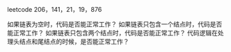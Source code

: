 leetcode 206，141，21，19，876


如果链表为空时，代码是否能正常工作？
如果链表只包含一个结点时，代码是否能正常工作？
如果链表只包含两个结点时，代码是否能正常工作？
代码逻辑在处理头结点和尾结点的时候，是否能正常工作？


